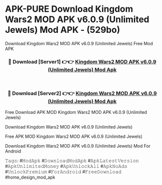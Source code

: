 # APK-PURE Download Kingdom Wars2 MOD APK v6.0.9 (Unlimited Jewels) Mod APK - (529bo)
Download Kingdom Wars2 MOD APK v6.0.9 (Unlimited Jewels) Free Mod APK

<div align="center">
<h3>🔴 Download [Server1] 👉👉 <a href="https://apk-comot.site?title=Kingdom_Wars2_MOD_APK_v6.0.9_(Unlimited_Jewels)">Kingdom Wars2 MOD APK v6.0.9 (Unlimited Jewels) Mod Apk</a></h3><br>

<h3>🔴 Download [Server2] 👉👉 <a href="https://apk-comot.site?title=Kingdom_Wars2_MOD_APK_v6.0.9_(Unlimited_Jewels)">Kingdom Wars2 MOD APK v6.0.9 (Unlimited Jewels) Mod Apk</a></h3>
</div>


Free Download APK MOD Kingdom Wars2 MOD APK v6.0.9 (Unlimited Jewels)

Download Kingdom Wars2 MOD APK v6.0.9 (Unlimited Jewels) 

Free APK MOD Kingdom Wars2 MOD APK v6.0.9 (Unlimited Jewels) 

Download Kingdom Wars2 MOD APK v6.0.9 (Unlimited Jewels) Mod For Android

𝚃𝚊𝚐𝚜: #𝙼𝚘𝚍𝙰𝚙𝚔 #𝙳𝚘𝚠𝚗𝚕𝚘𝚊𝚍𝙼𝚘𝚍𝙰𝚙𝚔 #𝙰𝚙𝚔𝙻𝚊𝚝𝚎𝚜𝚝𝚅𝚎𝚛𝚜𝚒𝚘𝚗 #𝙰𝚙𝚔𝚄𝚗𝚕𝚒𝚖𝚒𝚝𝚎𝚍𝙼𝚘𝚗𝚎𝚢 #𝙰𝚙𝚔𝚄𝚗𝚕𝚘𝚌𝚔𝙰𝚕𝚕 #𝙰𝚙𝚔𝙽𝚘𝙰𝚍𝚜 #𝚄𝚗𝚕𝚘𝚌𝚔𝙿𝚛𝚎𝚖𝚒𝚞𝚖 #𝙵𝚘𝚛𝙰𝚗𝚍𝚛𝚘𝚒𝚍 #𝙵𝚛𝚎𝚎𝙳𝚘𝚠𝚗𝚕𝚘𝚊𝚍 #home_design_mod_apk